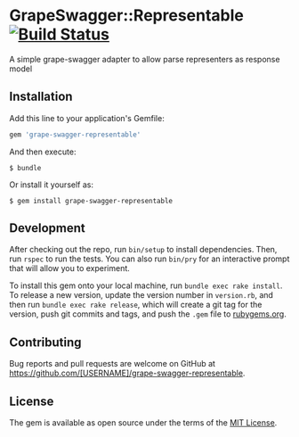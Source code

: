 # GrapeSwagger::Representable [![Build Status](https://travis-ci.org/ruby-grape/grape-swagger-representable.svg)](https://travis-ci.org/ruby-grape/grape-swagger-representable)

A simple grape-swagger adapter to allow parse representers as response model

## Installation

Add this line to your application's Gemfile:

```ruby
gem 'grape-swagger-representable'
```

And then execute:

    $ bundle

Or install it yourself as:

    $ gem install grape-swagger-representable

## Development

After checking out the repo, run `bin/setup` to install dependencies. Then, run `rspec` to run the tests. You can also run `bin/pry` for an interactive prompt that will allow you to experiment.

To install this gem onto your local machine, run `bundle exec rake install`. To release a new version, update the version number in `version.rb`, and then run `bundle exec rake release`, which will create a git tag for the version, push git commits and tags, and push the `.gem` file to [rubygems.org](https://rubygems.org).

## Contributing

Bug reports and pull requests are welcome on GitHub at https://github.com/[USERNAME]/grape-swagger-representable.

## License

The gem is available as open source under the terms of the [MIT License](http://opensource.org/licenses/MIT).

